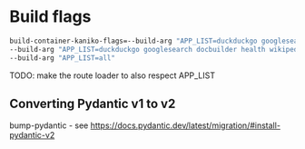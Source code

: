 # Build flags

```bash
build-container-kaniko-flags=--build-arg "APP_LIST=duckduckgo googlesearch docbuilder wikipedia health"
--build-arg "APP_LIST=duckduckgo googlesearch docbuilder health wikipedia instructlab_yaml_builder datagenerator test test_llm mermaid time jokes summarizer webex_summarizer"
--build-arg "APP_LIST=all"
```

TODO: make the route loader to also respect APP_LIST


## Converting Pydantic v1 to v2

bump-pydantic - see https://docs.pydantic.dev/latest/migration/#install-pydantic-v2

